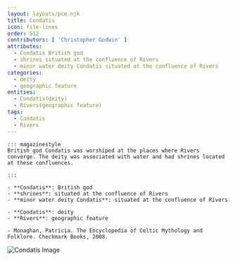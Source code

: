 ```yaml
---
layout: layouts/pce.njk
title: Condatis
icon: file-lines
order: 512
contributors: [ 'Christopher Godwin' ]
attributes:
  - Condatis British god
  - shrines situated at the confluence of Rivers
  - minor water deity Condatis situated at the confluence of Rivers
categories:
  - deity
  - geographic feature
entities:
  - Condatis(deity)
  - Rivers(geographic feature)
tags:
  - Condatis
  - Rivers
---
```

``` tab [group1:Info]
::: magazinestyle
British god Condatis was worshiped at the places where Rivers converge. The deity was associated with water and had shrines located at these confluences.

:::
```
``` tab [group1:Attributes]
- **Condatis**: British god
- **shrines**: situated at the confluence of Rivers
- **minor water deity Condatis**: situated at the confluence of Rivers
```
``` tab [group1:Entities]
- **Condatis**: deity
- **Rivers**: geographic feature
```
``` tab [group1:Sources]
- Monaghan, Patricia. The Encyclopedia of Celtic Mythology and Folklore. Checkmark Books, 2008.
```
![Condatis Image]([None])

